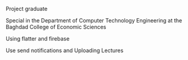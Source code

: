 Project graduate

Special in the Department of Computer Technology Engineering at the Baghdad College of Economic Sciences

Using flatter and firebase

Use send notifications and Uploading Lectures

